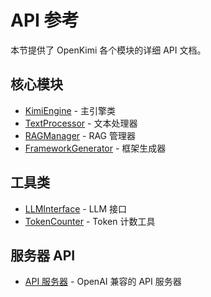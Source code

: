 # API 参考

本节提供了 OpenKimi 各个模块的详细 API 文档。

## 核心模块

- [KimiEngine](./engine.md) - 主引擎类
- [TextProcessor](./processor.md) - 文本处理器
- [RAGManager](./rag.md) - RAG 管理器
- [FrameworkGenerator](./framework.md) - 框架生成器

## 工具类

- [LLMInterface](./llm_interface.md) - LLM 接口
- [TokenCounter](./token_counter.md) - Token 计数工具

## 服务器 API

- [API 服务器](./server.md) - OpenAI 兼容的 API 服务器 